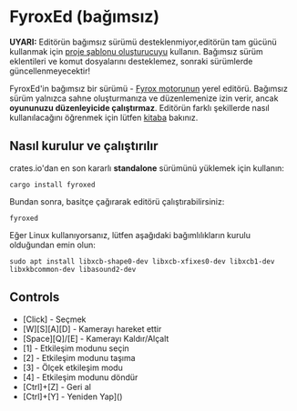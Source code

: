 # FyroxEd (bağımsız)

**UYARI:** Editörün bağımsız sürümü desteklenmiyor,editörün tam gücünü kullanmak için [proje şablonu oluşturucuyu](https://fyrox-book.github.io/fyrox/beginning/scripting.html) kullanın. Bağımsız sürüm eklentileri ve komut dosyalarını desteklemez, sonraki sürümlerde güncellenmeyecektir!

FyroxEd'in bağımsız bir sürümü - [Fyrox motorunun](https://github.com/FyroxEngine/Fyrox) yerel editörü. Bağımsız sürüm yalnızca sahne oluşturmanıza ve düzenlemenize izin verir, ancak **oyununuzu düzenleyicide çalıştırmaz**. Editörün farklı şekillerde nasıl kullanılacağını öğrenmek için lütfen [kitaba](https://fyrox-book.github.io/) bakınız.

## Nasıl kurulur ve çalıştırılır

crates.io'dan en son kararlı **standalone** sürümünü yüklemek için kullanın:

```shell
cargo install fyroxed
```

Bundan sonra, basitçe çağırarak editörü çalıştırabilirsiniz:

```shell
fyroxed
```

Eğer Linux kullanıyorsanız, lütfen aşağıdaki bağımlılıkların kurulu olduğundan emin olun:

```shell
sudo apt install libxcb-shape0-dev libxcb-xfixes0-dev libxcb1-dev libxkbcommon-dev libasound2-dev
```

## Controls

- [Click] - Seçmek
- [W][S][A][D] - Kamerayı hareket ettir
- [Space][Q]/[E] - Kamerayı Kaldır/Alçalt
- [1] - Etkileşim modunu seçin
- [2] - Etkileşim modunu taşıma
- [3] - Ölçek etkileşim modu
- [4] - Etkileşim modunu döndür
- [Ctrl]+[Z] - Geri al
- [Ctrl]+[Y] - Yeniden Yap]()
